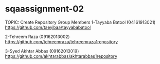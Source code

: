 # sqaassignment-02
TOPIC: Create Repository 
Group Members 
1-Tayyaba Batool (04161913021)
https://github.com/taeyibaa/tayyababatool

2-Tehreem Raza (09162013002)
https://github.com/tehreemraza/tehreemraza1repository

3-Syed Akhtar Abbas (09162013019)
https://github.com/akhtarabbas/akhtarabbas1repository
